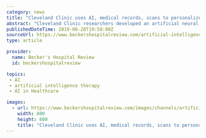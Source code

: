 ```yaml
---
category: news
title: "Cleveland Clinic uses AI, medical records, scans to personalize radiation therapy"
abstract: "Cleveland Clinic researchers developed an artificial neural network that analyzes lung cancer patients' EHRs and medical scans to determine the most effective radiation dosage for therapy, according to a study published in the Lancet Digital Health."
publishedDateTime: 2019-06-28T19:58:00Z
sourceUrl: https://www.beckershospitalreview.com/artificial-intelligence/cleveland-clinic-uses-ai-medical-records-scans-to-personalize-radiation-therapy.html
type: article

provider:
  name: Becker's Hospital Review
  id: beckershospitalreview

topics:
 - AI
 - artificial intelligence therapy
 - AI in Healthcare

images:
  - url: https://www.beckershospitalreview.com/images/channels/artificial-intelligence/5.jpg
    width: 800
    height: 600
    title: "Cleveland Clinic uses AI, medical records, scans to personalize radiation therapy"
---
```

